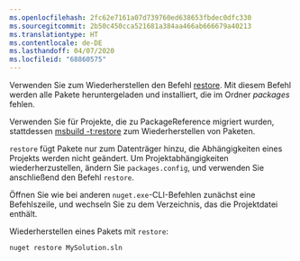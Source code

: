 ```yaml
---
ms.openlocfilehash: 2fc62e7161a07d739760ed638653fbdec0dfc330
ms.sourcegitcommit: 2b50c450cca521681a384aa466ab666679a40213
ms.translationtype: HT
ms.contentlocale: de-DE
ms.lasthandoff: 04/07/2020
ms.locfileid: "68860575"
---
```

Verwenden Sie zum Wiederherstellen den Befehl [restore](../../reference/cli-reference/cli-ref-restore.md). Mit diesem Befehl werden alle Pakete heruntergeladen und installiert, die im Ordner *packages* fehlen.

Verwenden Sie für Projekte, die zu PackageReference migriert wurden, stattdessen [msbuild -t:restore](../package-restore.md#restore-using-msbuild) zum Wiederherstellen von Paketen.

`restore` fügt Pakete nur zum Datenträger hinzu, die Abhängigkeiten eines Projekts werden nicht geändert. Um Projektabhängigkeiten wiederherzustellen, ändern Sie `packages.config`, und verwenden Sie anschließend den Befehl `restore`.

Öffnen Sie wie bei anderen `nuget.exe`-CLI-Befehlen zunächst eine Befehlszeile, und wechseln Sie zu dem Verzeichnis, das die Projektdatei enthält.

Wiederherstellen eines Pakets mit `restore`:

```cli
nuget restore MySolution.sln
```